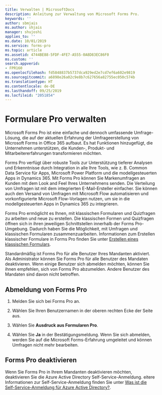 ```yaml
---
title: Verwalten | MicrosoftDocs
description: Anleitung zur Verwaltung von Microsoft Forms Pro.
keywords: ''
author: sbmjais
ms.author: shjais
manager: shujoshi
applies_to: ''
ms.date: 10/01/2019
ms.service: forms-pro
ms.topic: article
ms.assetid: 4744BE88-5FDF-4FE7-A555-0A8D83EC86F0
ms.custom: ''
search.appverid:
- FPR160
ms.openlocfilehash: fd5848837b5737dca929ed2e7cd7ef6a602e9819
ms.sourcegitcommit: a6898e26a02c9e8b7c627656a82755ec050c574b
ms.translationtype: HT
ms.contentlocale: de-DE
ms.lasthandoff: 09/25/2019
ms.locfileid: "2051854"
---
```

# <a name="administer-forms-pro"></a>Formulare Pro verwalten

Microsoft Forms Pro ist eine einfache und dennoch umfassende Umfrage-Lösung, die auf der aktuellen Erfahrung der Umfrageerstellung von Microsoft Forms in Office 365 aufbaut. Es hat Funktionen hinzugefügt, die Unternehmen unterstützen, die Kunden-, Produkt- und Mitarbeitererfahrungen transformieren möchten.

Forms Pro verfügt über robuste Tools zur Unterstützung tieferer Analysen und Erkenntnisse durch Integration in alle Ihre Tools, wie z. B. Common Data Service für Apps, Microsoft Power Platform und die modellgesteuerten Apps in Dynamics 365. Mit Forms Pro können Sie Markenumfragen an Kunden mit dem Look and Feel Ihres Unternehmens senden. Die Verteilung von Umfragen ist mit dem integrierten E-Mail-Ersteller einfacher. Sie können auch den Versand von Umfragen mit Microsoft Flow automatisieren und vorkonfigurierte Microsoft Flow-Vorlagen nutzen, um sie in die modellgesteuerten Apps in Dynamics 365 zu integrieren.

Forms Pro ermöglicht es Ihnen, mit klassischen Formularen und Quizfragen zu arbeiten und neue zu erstellen. Die klassischen Formen und Quizfragen öffnen sich in ihren jeweiligen Schnittstellen innerhalb der Forms Pro-Umgebung. Dadurch haben Sie die Möglichkeit, mit Umfragen und klassischen Formularen zusammenzuarbeiten. Informationen zum Erstellen klassischer Formulare in Forms Pro finden Sie unter [Erstellen eines klassischen Formulars](create-classic-form.md).

Standardmäßig ist Forms Pro für alle Benutzer Ihres Mandanten aktiviert. Als Administrator können Sie Forms Pro für alle Benutzer des Mandaten deaktivieren. Wenn einige Benutzer sich abmelden möchten, können Sie ihnen empfehlen, sich von Forms Pro abzumelden. Andere Benutzer des Mandaten sind davon nicht betroffen.

## <a name="opt-out-of-forms-pro"></a>Abmeldung von Forms Pro

1. Melden Sie sich bei Forms Pro an.

2. Wählen Sie Ihren Benutzernamen in der oberen rechten Ecke der Seite aus.

3. Wählen Sie **Ausdruck aus Formularen Pro**. 

4. Wählen Sie **Ja** in der Bestätigungsmeldung. Wenn Sie sich abmelden, werden Sie auf die Microsoft Forms-Erfahrung umgeleitet und können Umfragen nicht mehr bearbeiten.

## <a name="turn-off-forms-pro"></a>Forms Pro deaktivieren

Wenn Sie Forms Pro in Ihrem Mandanten deaktivieren möchten, deaktivieren Sie die Azure Active Directory Self-Service-Anmeldung. eitere Informationen zur Self-Service-Anmeldung finden Sie unter [Was ist die Self-Service-Anmeldung für Azure Active Directory?](https://docs.microsoft.com/en-us/azure/active-directory/users-groups-roles/directory-self-service-signup).

